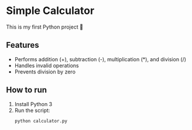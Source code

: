 # Simple Calculator

This is my first Python project 🎉

## Features
- Performs addition (+), subtraction (-), multiplication (*), and division (/)
- Handles invalid operations
- Prevents division by zero

## How to run
1. Install Python 3
2. Run the script:
   ```bash
   python calculator.py
